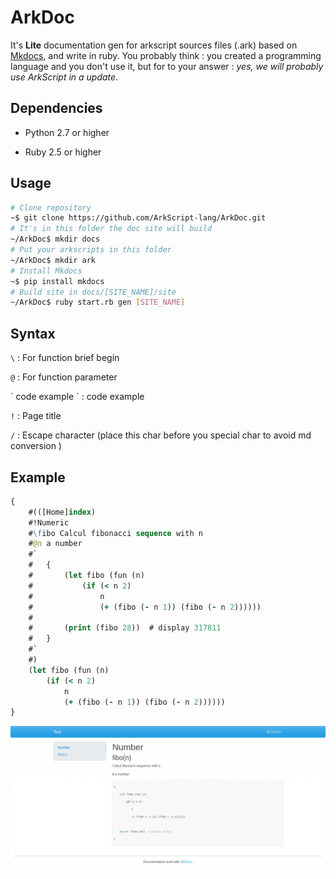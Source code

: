 # ArkDoc

It's **Lite** documentation gen for arkscript sources files (.ark) based on [Mkdocs](https://github.com/mkdocs/mkdocs), and write in ruby. You probably think : you created a programming language and you don't use it, but for to your answer : _yes, we will probably use ArkScript in a update_.


## Dependencies

+ Python 2.7 or higher

+ Ruby 2.5 or higher


## Usage

```bash
# Clone repository
~$ git clone https://github.com/ArkScript-lang/ArkDoc.git
# It's in this folder the doc site will build
~/ArkDoc$ mkdir docs
# Put your arkscripts in this folder 
~/ArkDoc$ mkdir ark
# Install Mkdocs
~$ pip install mkdocs 
# Build site in docs/[SITE_NAME]/site
~/ArkDoc$ ruby start.rb gen [SITE_NAME]
```


## Syntax

`\` : For function brief begin

`@` : For function parameter 

\` code example \` : code example

`!` : Page title

`/` : Escape character (place this char before you special char to avoid md conversion )


## Example

```clojure
{
	#(([Home]index)
	#!Numeric
	#\fibo Calcul fibonacci sequence with n
	#@n a number
	#`
	#	{
	#		(let fibo (fun (n)
	#   	 	(if (< n 2)
	#   	     	n
	#   	     	(+ (fibo (- n 1)) (fibo (- n 2))))))
	#	
	#		(print (fibo 28))  # display 317811
	#	}
	#`
	#)
	(let fibo (fun (n)
		(if (< n 2)
			n
			(+ (fibo (- n 1)) (fibo (- n 2))))))
}
```

![basic mode](./images/example.png)